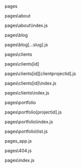 pages

pages\about

pages\about\index.js

pages\blog

pages\blog\[...slug].js

pages\clients

pages\clients\[id]

pages\clients\[id]\[clientprojectid].js

pages\clients\[id]\index.js

pages\clients\index.js

pages\portfolio

pages\portfolio\[projectid].js

pages\portfolio\index.js

pages\portfolio\list.js

pages\_app.js

pages\404.js

pages\index.js
